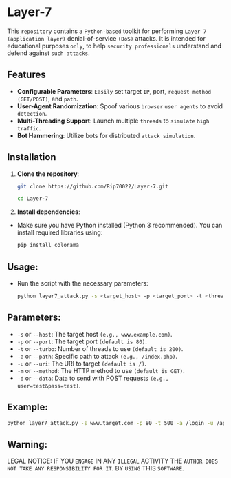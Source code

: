 # Layer-7

This `repository` contains a `Python-based` toolkit for performing `Layer 7` `(application layer)` denial-of-service `(DoS)` attacks. It is intended for educational purposes `only`, to help `security professionals` understand and defend against `such attacks`.

## Features

- **Configurable Parameters**: `Easily` set target `IP`, port, `request method` `(GET/POST)`, and `path`.
- **User-Agent Randomization**: Spoof various `browser` `user agents` to avoid `detection`.
- **Multi-Threading Support**: Launch multiple `threads` to `simulate` `high traffic`.
- **Bot Hammering**: Utilize bots for distributed `attack simulation`.

## Installation

1. **Clone the repository**:
   ```bash
   git clone https://github.com/Rip70022/Layer-7.git
   ```
   ```bash
   cd Layer-7
   ```
   
2. **Install dependencies**:
-  Make sure you have Python installed (Python 3 recommended). You can install required libraries using:
   ```bash
   pip install colorama
   ```
   
## Usage:
-  Run the script with the necessary parameters:
   ```bash
   python layer7_attack.py -s <target_host> -p <target_port> -t <threads> -a <path> -u <uri> -m <method> -d <data>
   ```
   
## Parameters:
-  `-s` or `--host`: The target host `(e.g., www.example.com)`.
-  `-p` or `--port`: The target port `(default is 80)`.
-  `-t` or `--turbo`: Number of threads to use `(default is 200)`.
-  `-a` or `--path`: Specific path to attack `(e.g., /index.php)`.
-  `-u` or `--uri`: The URI to target `(default is /)`.
-  `-m` or `--method`: The HTTP method to use `(default is GET)`.
-  `-d` or `--data`: Data to send with POST requests `(e.g., user=test&pass=test)`.
  
## Example:
```bash
python layer7_attack.py -s www.target.com -p 80 -t 500 -a /login -u /api/login -m POST -d "username=test&password=test"
```

## Warning:
LEGAL NOTICE: IF YOU `ENGAGE` IN ANY `ILLEGAL` ACTIVITY THE `AUTHOR DOES NOT TAKE ANY RESPONSIBILITY FOR IT`. BY `USING` THIS `SOFTWARE`.
   
